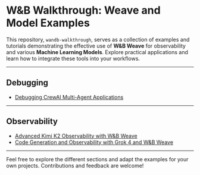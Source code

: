 # W&B Walkthrough: Weave and Model Examples

This repository, `wandb-walkthrough`, serves as a collection of examples and tutorials demonstrating the effective use of **W&B Weave** for observability and various **Machine Learning Models**. Explore practical applications and learn how to integrate these tools into your workflows.

---

## Debugging

* [Debugging CrewAI Multi-Agent Applications](debugging-crewai.md)

---

## Observability

* [Advanced Kimi K2 Observability with W&B Weave](https://github.com/onlineinference/wandb-walkthrough/blob/main/kimi-k2.md)
* [Code Generation and Observability with Grok 4 and W&B Weave](https://github.com/onlineinference/wandb-walkthrough/blob/main/grok-4.md)

---

Feel free to explore the different sections and adapt the examples for your own projects. Contributions and feedback are welcome!
